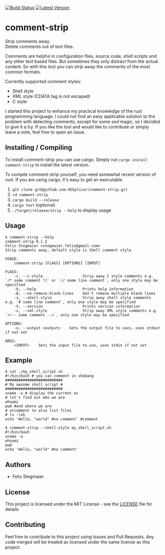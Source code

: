 [![Build Status](https://travis-ci.org/XOSplicer/comment-strip.svg?branch=master)](https://travis-ci.org/XOSplicer/comment-strip)
[![Latest Version](https://img.shields.io/crates/v/comment-strip.svg)](https://crates.io/crates/comment-strip)
# comment-strip
Strip comments away.\
Delete comments out of text files.

Comments are helpful in configuration files, source code,
shell scripts and any other text based files.
But sometimes they only distract from the actual content.
So with this tool you can _strip_ away the comments of the most common formats.

Currently supported comment styles:
- Shell style
- XML style (CDATA tag is not escaped)
- C style


I started this project to enhance my practical knowledge of the rust programming language.
I could not find an easy applicable solution to the problem with detecting comments,
except for some _sed_ magic, so I decided to give it a try.
If you like the tool and would like to contribute or simply leave a note,
feel free to open an issue.


## Installing / Compiling
To install comment-strip you can use cargo.
Simply run
`cargo install comment-strip`
to install the latest version.

To compile comment-strip yourself, you need somewhat recent version of rust.
If you are using cargo, it's easy to get an executable.
1. `git clone git@github.com:XOSplicer/comment-strip.git`
2. `cd comment-strip`
3. `cargo build --release`
4. `cargo test` (optional)
5. `./target/release/strip --help` to display usage

## Usage
```
$ comment-strip --help
comment-strip 0.1.2
Felix Stegmaier <stegmaier.felix@gmail.com>
Strip comments away, default style is Shell comment style

USAGE:
    comment-strip [FLAGS] [OPTIONS] [INPUT]

FLAGS:
    -c, --c-style                  Strip away C style comments e.g. `/* some comment */` or `// some line comment`, only one style may be specified
    -h, --help                     Prints help information
    -B, --no-remove-blank-lines    don't remove multiple blank lines
    -s, --shell-style              Strip away shell style comments e.g. `# some line comment`, only one style may be specified
    -V, --version                  Prints version information
    -x, --xml-style                Strip away XML style comments e.g. `<!-- some comment -->`, only one style may be specified

OPTIONS:
    -o, --output <output>    Sets the output file to uses, uses stdout if not set

ARGS:
    <INPUT>    Sets the input file to use, uses stdin if not set
```

## Example
```
$ cat ./my_shell_script.sh
#!/bin/bash # you can comment in shebang
##########################
# My awsome shell script #
##########################
uname -a # display the current os
# let's find out who we are
whoami
pwd #and where we are
# uncomment to also list files
# ls -lah
echo 'Hello, "world" #no comment' #comment

$ comment-strip --shell-style my_shell_script.sh
#!/bin/bash
uname -a
whoami
pwd
echo 'Hello, "world" #no comment'

```


## Authors
- Felix Stegmaier

## License
This project is licensed under the MIT License - see the [LICENSE](LICENSE) file for details

## Contributing
Feel free to contribute to this project using Issues and Pull Requests. 
Any code merged will be treated as licensed under the same license as this project.

